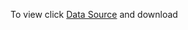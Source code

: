 
To view click [Data Source](https://www.kaggle.com/code/toluwaseseun/my-bike-share-analysis/input) and download

